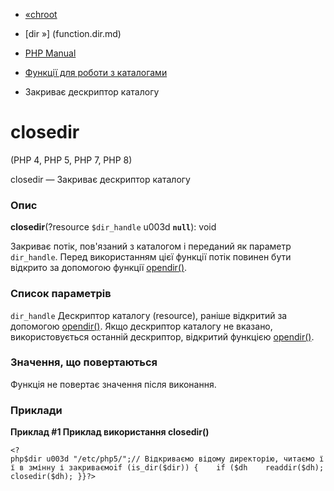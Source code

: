 - [«chroot](function.chroot.md)
- [dir »] (function.dir.md)

- [PHP Manual](index.md)
- [Функції для роботи з каталогами](ref.dir.md)
- Закриває дескриптор каталогу

# closedir

(PHP 4, PHP 5, PHP 7, PHP 8)

closedir — Закриває дескриптор каталогу

### Опис

**closedir**(?resource `$dir_handle` u003d **`null`**): void

Закриває потік, пов'язаний з каталогом і переданий як параметр
`dir_handle`. Перед використанням цієї функції потік повинен бути
відкрито за допомогою функції [opendir()](function.opendir.md).

### Список параметрів

`dir_handle`
Дескриптор каталогу (resource), раніше відкритий за допомогою
[opendir()](function.opendir.md). Якщо дескриптор каталогу не вказано,
використовується останній дескриптор, відкритий функцією
[opendir()](function.opendir.md).

### Значення, що повертаються

Функція не повертає значення після виконання.

### Приклади

**Приклад #1 Приклад використання **closedir()****

`<?php$dir u003d "/etc/php5/";// Відкриваємо відому директорію, читаємо її в змінну і закриваємоif (is_dir($dir)) {    if ($dh    readdir($dh); closedir($dh); }}?> `
